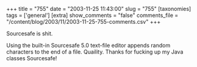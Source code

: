 +++
title = "755"
date = "2003-11-25 11:43:00"
slug = "755"
[taxonomies]
tags = ['general']
[extra]
show_comments = "false"
comments_file = "/content/blog/2003/11/2003-11-25-755-comments.csv"
+++

Sourcesafe is shit.

Using the built-in Sourcesafe 5.0 text-file editor appends random characters to the end of a file. Quaility. Thanks for fucking up my Java classes Sourcesafe!
